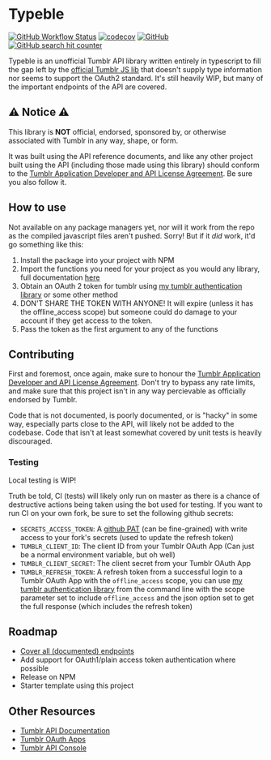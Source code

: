 # Typeble

[![GitHub Workflow Status](https://img.shields.io/github/actions/workflow/status/MarkSuckerberg/typeble/tests.yml?label=tests)](https://github.com/MarkSuckerberg/typeble/actions/workflows/tests.yml)
[![codecov](https://codecov.io/gh/MarkSuckerberg/typeble/branch/master/graph/badge.svg?token=0MTQNK5RUP)](https://codecov.io/gh/MarkSuckerberg/typeble)
[![GitHub](https://img.shields.io/github/license/MarkSuckerberg/typeble?logo=license)](LICENSE)
[![GitHub search hit counter](https://img.shields.io/github/search/MarkSuckerberg/typeble/any%20language:TypeScript?color=red&label=uses%20of%20any&logo=typescript)](https://github.com/search?q=repo%3AMarkSuckerberg%2Ftypeble+language%3ATypeScript+any&type=code)

Typeble is an unofficial Tumblr API library written entirely in typescript to fill the gap left by the [official Tumblr JS lib](https://github.com/tumblr/tumblr.js) that doesn't supply type information nor seems to support the OAuth2 standard. It's still heavily WIP, but many of the important endpoints of the API are covered.

## ⚠️ Notice ⚠️

This library is **NOT** official, endorsed, sponsored by, or otherwise associated with Tumblr in any way, shape, or form.

It was built using the API reference documents, and like any other project built using the API (including those made using this library) should conform to the [Tumblr Application Developer and API License Agreement](https://www.tumblr.com/docs/en/api_agreement). Be sure you also follow it.

## How to use

Not available on any package managers yet, nor will it work from the repo as the compiled javascript files aren't pushed. Sorry! But if it *did* work, it'd go something like this:

1. Install the package into your project with NPM
2. Import the functions you need for your project as you would any library, full documentation [here](https://marksuckerberg.github.io/typeble/)
3. Obtain an OAuth 2 token for tumblr using [my tumblr authentication library](https://github.com/MarkSuckerberg/tumblr-auth) or some other method
4. DON'T SHARE THE TOKEN WITH ANYONE! It will expire (unless it has the offline_access scope) but someone could do damage to your account if they get access to the token.
5. Pass the token as the first argument to any of the functions

## Contributing

First and foremost, once again, make sure to honour the [Tumblr Application Developer and API License Agreement](https://www.tumblr.com/docs/en/api_agreement). Don't try to bypass any rate limits, and make sure that this project isn't in any way percievable as officially endorsed by Tumblr.

Code that is not documented, is poorly documented, or is "hacky" in some way, especially parts close to the API, will likely not be added to the codebase. Code that isn't at least somewhat covered by unit tests is heavily discouraged.

### Testing

Local testing is WIP!

Truth be told, CI (tests) will likely only run on master as there is a chance of destructive actions being taken using the bot used for testing. If you want to run CI on your own fork, be sure to set the following github secrets:

- `SECRETS_ACCESS_TOKEN`: A [github PAT](https://github.com/settings/personal-access-tokens/new) (can be fine-grained) with write access to your fork's secrets (used to update the refresh token)
- `TUMBLR_CLIENT_ID`: The client ID from your Tumblr OAuth App (Can just be a normal environment variable, but oh well)
- `TUMBLR_CLIENT_SECRET`: The client secret from your Tumblr OAuth App
- `TUMBLR_REFRESH_TOKEN`: A refresh token from a successful login to a Tumblr OAuth App with the `offline_access` scope, you can use [my tumblr authentication library](https://github.com/MarkSuckerberg/tumblr-auth) from the command line with the scope parameter set to include `offline_access` and the json option set to get the full response (which includes the refresh token)

## Roadmap

- [Cover all (documented) endpoints](https://github.com/MarkSuckerberg/typeble/issues/3)
- Add support for OAuth1/plain access token authentication where possible
- Release on NPM
- Starter template using this project

## Other Resources

- [Tumblr API Documentation](https://www.tumblr.com/docs/en/api/v2)
- [Tumblr OAuth Apps](https://www.tumblr.com/oauth/apps)
- [Tumblr API Console](https://api.tumblr.com/console)
